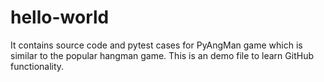 # hello-world
It contains source code and pytest cases for PyAngMan game which is similar to the popular hangman game.
This is an demo file to learn GitHub functionality.
